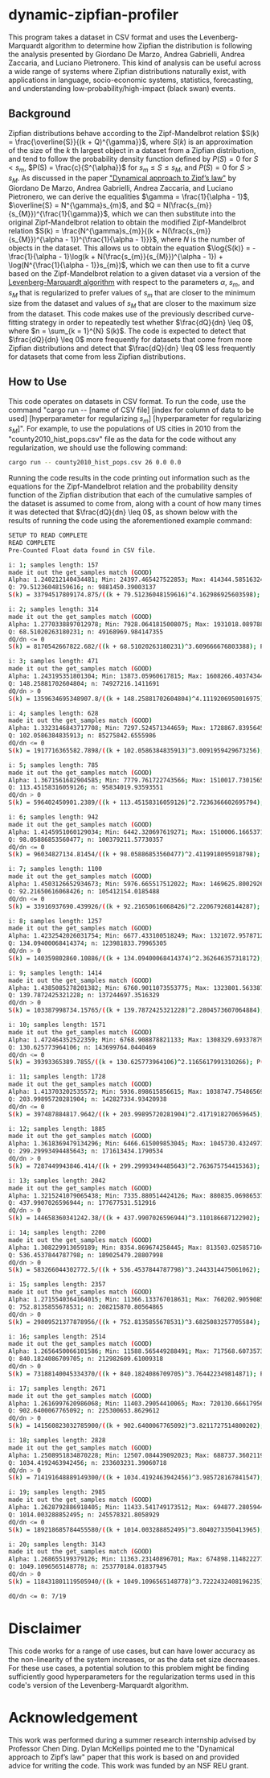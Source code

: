 # dynamic-zipfian-profiler

This program takes a dataset in CSV format and uses the Levenberg-Marquardt algorithm to determine how Zipfian the distribution is following the analysis presented by Giordano De Marzo, Andrea Gabrielli, Andrea Zaccaria, and Luciano Pietronero. This kind of analysis can be useful across a wide range of systems where Zipfian distributions naturally exist, with applications in language, socio-economic systems, statistics, forecasting, and understanding low-probability/high-impact (black swan) events.

## Background

Zipfian distributions behave according to the Zipf-Mandelbrot relation $S(k) = \frac{\overline{S}}{(k + Q)^{\gamma}}$, where $S(k)$ is an approximation of the size of the $k$ th largest object in a dataset from a Zipfian distribution, and tend to follow the probability density function defined by $P(S) = 0$ for $S < s_{m}$, $P(S) = \frac{c}{S^{\alpha}}$ for $s_{m} \leq S \leq s_{M}$, and $P(S) = 0$ for $S > s_{M}$. As discussed in the paper ["Dynamical approach to Zipf’s law"](https://arxiv.org/pdf/1911.04844) by Giordano De Marzo, Andrea Gabrielli, Andrea Zaccaria, and Luciano Pietronero, we can derive the equalities $\gamma = \frac{1}{\alpha - 1}$, $\overline{S} = N^{\gamma}s_{m}$, and $Q = N(\frac{s_{m}}{s_{M}})^{\frac{1}{\gamma}}$, which we can then substitute into the original Zipf-Mandelbrot relation to obtain the modified Zipf-Mandelbrot relation $S(k) = \frac{N^{\gamma}s_{m}}{(k + N(\frac{s_{m}}{s_{M}})^{\alpha - 1})^{\frac{1}{\alpha - 1}}}$, where $N$ is the number of objects in the dataset. This allows us to obtain the equation $\log{S(k)} = -\frac{1}{\alpha - 1}\log(k + N(\frac{s_{m}}{s_{M}})^{\alpha - 1}) + \log(N^{\frac{1}{\alpha - 1}}s_{m})$, which we can then use to fit a curve based on the Zipf-Mandelbrot relation to a given dataset via a version of the [Levenberg-Marquardt algorithm](https://en.wikipedia.org/wiki/Levenberg%E2%80%93Marquardt_algorithm) with respect to the parameters $\alpha$, $s_{m}$, and $s_{M}$ that is regularized to prefer values of $s_{m}$ that are closer to the minimum size from the dataset and values of $s_{M}$ that are closer to the maximum size from the dataset. This code makes use of the previously described curve-fitting strategy in order to repeatedly test whether $\frac{dQ}{dn} \leq 0$, where $n = \sum_{k = 1}^{N} S(k)$. The code is expected to detect that $\frac{dQ}{dn} \leq 0$ more frequently for datasets that come from more Zipfian distributions and detect that $\frac{dQ}{dn} \leq 0$ less frequently for datasets that come from less Zipfian distributions.

## How to Use

This code operates on datasets in CSV format. To run the code, use the command "cargo run -- [name of CSV file] [index for column of data to be used] [hyperparameter for regularizing $s_{m}$] [hyperparameter for regularizing $s_{M}$]". For example, to use the populations of US cities in 2010 from the "county2010_hist_pops.csv" file as the data for the code without any regularization, we should use the following command:

```bash
cargo run -- county2010_hist_pops.csv 26 0.0 0.0
```

Running the code results in the code printing out information such as the equations for the Zipf-Mandelbrot relation and the probability density function of the Zipfian distribution that each of the cumulative samples of the dataset is assumed to come from, along with a count of how many times it was detected that $\frac{dQ}{dn} \leq 0$, as shown below with the results of running the code using the aforementioned example command:

```bash
SETUP TO READ COMPLETE
READ COMPLETE
Pre-Counted Float data found in CSV file.

i: 1; samples length: 157
made it out the get_samples match (GOOD)
Alpha: 1.240212140434481; Min: 24397.465427522853; Max: 414344.5851632488
Q: 79.51236048159616; n: 9881450.39003137
S(k) = 33794517809174.875/((k + 79.51236048159616)^4.162986925603598); P(S) = 0 for S < 24397.465427522853, P(S) = 5.510051246842354/(S^1.240212140434481) for 24397.465427522853 <= S <= 414344.5851632488, and P(S) = 0 for S > 414344.5851632488; S(1) + ... + S(157) = 9881450.39003137; v = 1.5129417130559404

i: 2; samples length: 314
made it out the get_samples match (GOOD)
Alpha: 1.2770338897012978; Min: 7928.0641815008075; Max: 1931018.0897881538
Q: 68.51020263180231; n: 49168969.984147355
dQ/dn <= 0
S(k) = 8170542667822.682/((k + 68.51020263180231)^3.609666676803388); P(S) = 0 for S < 7928.0641815008075, P(S) = 4.262167808772566/(S^1.2770338897012978) for 7928.0641815008075 <= S <= 1931018.0897881538, and P(S) = 0 for S > 1931018.0897881538; S(1) + ... + S(314) = 49168969.984147355; v = 7.208892847060539

i: 3; samples length: 471
made it out the get_samples match (GOOD)
Alpha: 1.243195351801304; Min: 13873.05960617815; Max: 1608266.4037434468
Q: 148.25881702604804; n: 74927216.1411691
dQ/dn > 0
S(k) = 1359634695348907.8/((k + 148.25881702604804)^4.1119206950016975); P(S) = 0 for S < 13873.05960617815, P(S) = 3.609764160233219/(S^1.243195351801304) for 13873.05960617815 <= S <= 1608266.4037434468, and P(S) = 0 for S > 1608266.4037434468; S(1) + ... + S(471) = 74927216.1411691; v = 11.469755605956143

i: 4; samples length: 628
made it out the get_samples match (GOOD)
Alpha: 1.3323146843717708; Min: 7297.524571344659; Max: 1728867.839564542
Q: 102.0586384835913; n: 85275842.6555986
dQ/dn <= 0
S(k) = 1917716365582.7898/((k + 102.0586384835913)^3.0091959429673256); P(S) = 0 for S < 7297.524571344659, P(S) = 7.627141765491546/(S^1.3323146843717708) for 7297.524571344659 <= S <= 1728867.839564542, and P(S) = 0 for S > 1728867.839564542; S(1) + ... + S(628) = 85275842.6555986; v = 17.108415368021717

i: 5; samples length: 785
made it out the get_samples match (GOOD)
Alpha: 1.3671561682904585; Min: 7779.761722743566; Max: 1510017.7301565341
Q: 113.45158316059126; n: 95834019.93593551
dQ/dn > 0
S(k) = 596402450901.2389/((k + 113.45158316059126)^2.7236366602695794); P(S) = 0 for S < 7779.761722743566, P(S) = 11.514244096422479/(S^1.3671561682904585) for 7779.761722743566 <= S <= 1510017.7301565341, and P(S) = 0 for S > 1510017.7301565341; S(1) + ... + S(785) = 95834019.93593551; v = 22.34343144475202

i: 6; samples length: 942
made it out the get_samples match (GOOD)
Alpha: 1.4145951060129034; Min: 6442.320697619271; Max: 1510006.1665371282
Q: 98.05886853560477; n: 100379211.57730357
dQ/dn <= 0
S(k) = 96034827134.81454/((k + 98.05886853560477)^2.4119918095918798); P(S) = 0 for S < 6442.320697619271, P(S) = 17.561970087404124/(S^1.4145951060129034) for 6442.320697619271 <= S <= 1510006.1665371282, and P(S) = 0 for S > 1510006.1665371282; S(1) + ... + S(942) = 100379211.57730357; v = 27.96002989348096

i: 7; samples length: 1100
made it out the get_samples match (GOOD)
Alpha: 1.4503126652934673; Min: 5976.665517512022; Max: 1469625.8002926677
Q: 92.21650616068426; n: 105412154.0185488
dQ/dn <= 0
S(k) = 33916937690.439926/((k + 92.21650616068426)^2.220679268144287); P(S) = 0 for S < 5976.665517512022, P(S) = 24.667600252280344/(S^1.4503126652934673) for 5976.665517512022 <= S <= 1469625.8002926677, and P(S) = 0 for S > 1469625.8002926677; S(1) + ... + S(1100) = 105412154.0185488; v = 33.67570501493068

i: 8; samples length: 1257
made it out the get_samples match (GOOD)
Alpha: 1.4232542026031754; Min: 6677.433100518249; Max: 1321072.9578712515
Q: 134.09400068414374; n: 123981833.79965305
dQ/dn > 0
S(k) = 140359802860.10886/((k + 134.09400068414374)^2.362646357318172); P(S) = 0 for S < 6677.433100518249, P(S) = 19.695872221877277/(S^1.4232542026031754) for 6677.433100518249 <= S <= 1321072.9578712515, and P(S) = 0 for S > 1321072.9578712515; S(1) + ... + S(1257) = 123981833.79965305; v = 38.94877796014249

i: 9; samples length: 1414
made it out the get_samples match (GOOD)
Alpha: 1.4385085278201382; Min: 6760.9011073553775; Max: 1323801.5633870023
Q: 139.7872425321228; n: 137244697.3516329
dQ/dn > 0
S(k) = 103387998734.15765/((k + 139.7872425321228)^2.2804573607064884); P(S) = 0 for S < 6760.9011073553775, P(S) = 23.263506459695023/(S^1.4385085278201382) for 6760.9011073553775 <= S <= 1323801.5633870023, and P(S) = 0 for S > 1323801.5633870023; S(1) + ... + S(1414) = 137244697.3516329; v = 44.20120910854812

i: 10; samples length: 1571
made it out the get_samples match (GOOD)
Alpha: 1.472464352522359; Min: 6768.908878821133; Max: 1308329.6933787954
Q: 130.625773964106; n: 143699764.0440469
dQ/dn <= 0
S(k) = 39393365389.7855/((k + 130.625773964106)^2.1165617991310266); P(S) = 0 for S < 6768.908878821133, P(S) = 33.25472893932779/(S^1.472464352522359) for 6768.908878821133 <= S <= 1308329.6933787954, and P(S) = 0 for S > 1308329.6933787954; S(1) + ... + S(1571) = 143699764.0440469; v = 49.42791282854621

i: 11; samples length: 1728
made it out the get_samples match (GOOD)
Alpha: 1.413703202535572; Min: 5936.898615856615; Max: 1038747.7548656921
Q: 203.99895720281904; n: 142827334.93420938
dQ/dn <= 0
S(k) = 397487884817.9642/((k + 203.99895720281904)^2.4171918270659645); P(S) = 0 for S < 5936.898615856615, P(S) = 17.075800089338323/(S^1.413703202535572) for 5936.898615856615 <= S <= 1038747.7548656921, and P(S) = 0 for S > 1038747.7548656921; S(1) + ... + S(1728) = 142827334.93420938; v = 54.45873961946982

i: 12; samples length: 1885
made it out the get_samples match (GOOD)
Alpha: 1.3618369479134296; Min: 6466.615009853045; Max: 1045730.4324971059
Q: 299.29993494485643; n: 171613434.1790534
dQ/dn > 0
S(k) = 7287449943846.414/((k + 299.29993494485643)^2.763675754415363); P(S) = 0 for S < 6466.615009853045, P(S) = 10.290748379797318/(S^1.3618369479134296) for 6466.615009853045 <= S <= 1045730.4324971059, and P(S) = 0 for S > 1045730.4324971059; S(1) + ... + S(1885) = 171613434.1790534; v = 59.33728411501734

i: 13; samples length: 2042
made it out the get_samples match (GOOD)
Alpha: 1.3215241079065438; Min: 7335.880514424126; Max: 880835.0698653716
Q: 437.9907026596944; n: 177677531.512916
dQ/dn > 0
S(k) = 144658360341242.38/((k + 437.9907026596944)^3.110186687122902); P(S) = 0 for S < 7335.880514424126, P(S) = 7.159760325081992/(S^1.3215241079065438) for 7335.880514424126 <= S <= 880835.0698653716, and P(S) = 0 for S > 880835.0698653716; S(1) + ... + S(2042) = 177677531.512916; v = 63.66136459554664

i: 14; samples length: 2200
made it out the get_samples match (GOOD)
Alpha: 1.308229913059189; Min: 8354.869674258445; Max: 813503.0258571046
Q: 536.4537844787798; n: 189025479.28807998
dQ/dn > 0
S(k) = 583266044302772.5/((k + 536.4537844787798)^3.2443314475061062); P(S) = 0 for S < 8354.869674258445, P(S) = 6.593586689857201/(S^1.308229913059189) for 8354.869674258445 <= S <= 813503.0258571046, and P(S) = 0 for S > 813503.0258571046; S(1) + ... + S(2200) = 189025479.28807998; v = 67.61517667501994

i: 15; samples length: 2357
made it out the get_samples match (GOOD)
Alpha: 1.2715540364164015; Min: 11366.133767018631; Max: 760202.905908552
Q: 752.8135855678531; n: 208215870.80564865
dQ/dn > 0
S(k) = 29809521377878956/((k + 752.8135855678531)^3.6825083257705584); P(S) = 0 for S < 11366.133767018631, P(S) = 5.038242034789551/(S^1.2715540364164015) for 11366.133767018631 <= S <= 760202.905908552, and P(S) = 0 for S > 760202.905908552; S(1) + ... + S(2357) = 208215870.80564865; v = 70.94695795836576

i: 16; samples length: 2514
made it out the get_samples match (GOOD)
Alpha: 1.2656450066101586; Min: 11588.565449288491; Max: 717568.6073573623
Q: 840.1824086709705; n: 212982609.61009318
dQ/dn > 0
S(k) = 73188140045334370/((k + 840.1824086709705)^3.764422349814871); P(S) = 0 for S < 11588.565449288491, P(S) = 4.792344091300671/(S^1.2656450066101586) for 11588.565449288491 <= S <= 717568.6073573623, and P(S) = 0 for S > 717568.6073573623; S(1) + ... + S(2514) = 212982609.61009318; v = 74.15762615592736

i: 17; samples length: 2671
made it out the get_samples match (GOOD)
Alpha: 1.2616997620986068; Min: 11403.29054410065; Max: 720130.6661795683
Q: 902.6400067765092; n: 225300653.8629612
dQ/dn > 0
S(k) = 141560823032785900/((k + 902.6400067765092)^3.8211727514800202); P(S) = 0 for S < 11403.29054410065, P(S) = 4.556489463642735/(S^1.2616997620986068) for 11403.29054410065 <= S <= 720130.6661795683, and P(S) = 0 for S > 720130.6661795683; S(1) + ... + S(2671) = 225300653.8629612; v = 77.39899831716566

i: 18; samples length: 2828
made it out the get_samples match (GOOD)
Alpha: 1.2508951834870228; Min: 12507.084439092023; Max: 688737.3602119803
Q: 1034.4192463942456; n: 233603231.39060718
dQ/dn > 0
S(k) = 714191648889149300/((k + 1034.4192463942456)^3.985728167841547); P(S) = 0 for S < 12507.084439092023, P(S) = 4.218980530115096/(S^1.2508951834870228) for 12507.084439092023 <= S <= 688737.3602119803, and P(S) = 0 for S > 688737.3602119803; S(1) + ... + S(2828) = 233603231.39060718; v = 80.42972263088872

i: 19; samples length: 2985
made it out the get_samples match (GOOD)
Alpha: 1.2628792886918405; Min: 11433.541749173512; Max: 694877.2805944488
Q: 1014.003288852495; n: 245578321.8058929
dQ/dn <= 0
S(k) = 189218685784455580/((k + 1014.003288852495)^3.8040273350413965); P(S) = 0 for S < 11433.541749173512, P(S) = 4.6432972218320625/(S^1.2628792886918405) for 11433.541749173512 <= S <= 694877.2805944488, and P(S) = 0 for S > 694877.2805944488; S(1) + ... + S(2985) = 245578321.8058929; v = 83.61140582043923

i: 20; samples length: 3143
made it out the get_samples match (GOOD)
Alpha: 1.268655199379126; Min: 11363.23140896701; Max: 674898.1148222779
Q: 1049.1096565148778; n: 253770184.01837945
dQ/dn > 0
S(k) = 118431801119505940/((k + 1049.1096565148778)^3.7222432408196235); P(S) = 0 for S < 11363.23140896701, P(S) = 4.9558408982828395/(S^1.268655199379126) for 11363.23140896701 <= S <= 674898.1148222779, and P(S) = 0 for S > 674898.1148222779; S(1) + ... + S(3143) = 253770184.01837945; v = 86.75754650936872

dQ/dn <= 0: 7/19
```

# Disclaimer

This code works for a range of use cases, but can have lower accuracy as the non-linearity of the system increases, or as the data set size decreases. For these use cases, a potential solution to this problem might be finding sufficiently good hyperparameters for the regularization terms used in this code's version of the Levenberg-Marquardt algorithm.

# Acknowledgement

This work was performed during a summer research internship advised by Professor Chen Ding. Dylan McKellips pointed me to the "Dynamical approach to Zipf’s law" paper that this work is based on and provided advice for writing the code. This work was funded by an NSF REU grant.
